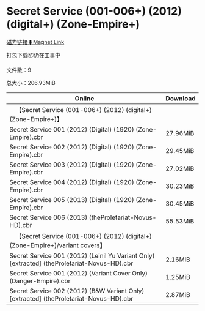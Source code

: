 # Secret Service (001-006+) (2012) (digital+) (Zone-Empire+)

[磁力链接⬇Magnet Link](magnet:?xt=urn:btih:0e22f71d4415c0fa8e68706ed85a8f05dd712394&dn=Secret%20Service%20%28001-006%2B%29%20%282012%29%20%28digital%2B%29%20%28Zone-Empire%2B%29)

打包下载📦仍在工事中

文件数：9

总大小：206.93MiB

Online | Download
--- | ---
&emsp;【Secret Service (001-006+) (2012) (digital+) (Zone-Empire+)】 | 
Secret Service 001 (2012) (Digital) (1920) (Zone-Empire).cbr | 27.96MiB
Secret Service 002 (2012) (Digital) (1920) (Zone-Empire).cbr | 29.45MiB
Secret Service 003 (2012) (Digital) (1920) (Zone-Empire).cbr | 27.02MiB
Secret Service 004 (2012) (Digital) (1920) (Zone-Empire).cbr | 30.23MiB
Secret Service 005 (2013) (Digital) (1920) (Zone-Empire).cbr | 30.45MiB
Secret Service 006 (2013) (theProletariat-Novus-HD).cbr | 55.53MiB
&emsp;【Secret Service (001-006+) (2012) (digital+) (Zone-Empire+)/variant covers】 | 
Secret Service 001 (2012) (Leinil Yu Variant Only) \[extracted\] (theProletariat-Novus-HD).cbr | 2.16MiB
Secret Service 001 (2012) (Variant Cover Only) (Danger-Empire).cbr | 1.25MiB
Secret Service 002 (2012) (B&W Variant Only) \[extracted\] (theProletariat-Novus-HD).cbr | 2.87MiB